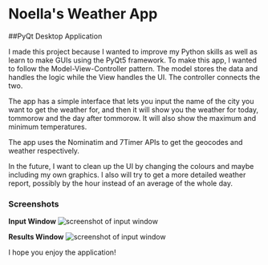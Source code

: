 # Noella's Weather App
##PyQt Desktop Application

I made this project because I wanted to improve my Python skills as well as learn to make GUIs 
using the PyQt5 framework. To make this app, I wanted to follow the Model-View-Controller pattern.
The model stores the data and handles the logic while the View handles the UI. The controller 
connects the two.

The app has a simple interface that lets you input the name of the city you want to get the
weather for, and then it will show you the weather for today, tommorow and the day after tommorow.
It will also show the maximum and minimum temperatures.

The app uses the Nominatim and 7Timer APIs to get the geocodes and weather respectively.

In the future, I want to clean up the UI by changing the colours and maybe including my own graphics.
I also will try to get a more detailed weather report, possibly by the hour instead of an average of 
the whole day.

### Screenshots

**Input Window**
![screenshot of input window](https://i.imgur.com/xWbLjdC.png)

**Results Window**
![screenshot of input window](https://i.imgur.com/zUZeGYH.png)

I hope you enjoy the application!
